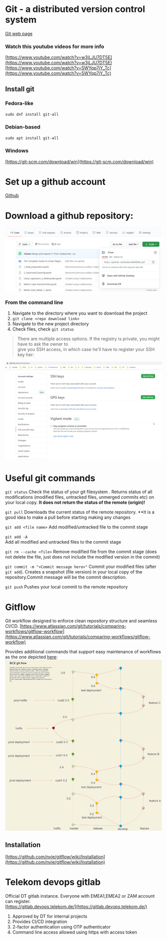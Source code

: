 # Git - a distributed version control system
[Git web page](https://git-scm.com/) 
### Watch this youtube videos for more info
[https://www.youtube.com/watch?v=w3jLJU7DT5E](https://www.youtube.com/watch?v=w3jLJU7DT5E) 
[https://www.youtube.com/watch?v=SWYqp7iY_Tc](https://www.youtube.com/watch?v=SWYqp7iY_Tc)

## Install git

### **Fedora-like**
`sudo dnf install git-all` 

### **Debian-based**
`sudo apt install git-all` 
### **Windows**
[https://git-scm.com/download/win](https://git-scm.com/download/win) 

# Set up a github account
[Github](https://github.com/) 

# Download a github repository:
![How to get repo download link](files/git_clone_link.png)

### From the command line
1. Navigate to the directory where you want to download the project
2. `git clone <repo download link>`
3. Navigate to the new project directory
4. Check files, check `git status`

> There are multiple access options. If the registry is private, you might have to ask the owner to \
  give you SSH access, in which case he'll have to register your SSH key her:

![Here you can save your ssh key](files/github_ssh_keys.png)

# Useful git commands
`git status` 
Check the status of your git filesystem .
Returns status of all modifications (modified files, untracked files, unmerged commits etc) on your local copy. **It does not return the status of the remote (origin)!**  

`git pull` 
Downloads the current status of the remote repository. 
**It is a good idea to make a pull before starting making any changes  

`git add <file name>`
Add modified/untracked file to the commit stage

`git add -A`  
Add all modified and untracked files to the commit stage  

`git rm --cache <file>` 
Remove modified file from the commit stage (does not delete the file, just does not include the modified version in the commit) 

`git commit -m "<Commit message here>"` 
Commit your modified files (after `git add`). Creates a snapshot (file version) in your local copy of the repository.Commit message will be the commit description. 

`git push` 
Pushes your local commit to the remote repository

# Gitflow
Git workflow designed  to enforce  clean repository structure and seamless CI/CD. 
[https://www.atlassian.com/git/tutorials/comparing-workflows/gitflow-workflow](https://www.atlassian.com/git/tutorials/comparing-workflows/gitflow-workflow) 

Provides additional commands that support easy maintenance of workflows as the one depicted [here](files/BCE-gitflow.io): 
![Git-flow diagram](files/BCE-git-flow.png) 

## Installation
[https://github.com/nvie/gitflow/wiki/Installation](https://github.com/nvie/gitflow/wiki/Installation)


# Telekom devops gitlab
Official DT gitlab instance. Everyone with EMEA1,EMEA2 or ZAM account can register.  
[https://gitlab.devops.telekom.de/](https://gitlab.devops.telekom.de/)  
1. Approved by DT for internal projects
2. Provides CI/CD integration
3. 2-factor authentication using OTP authenticator
4. Command line access allowed using https with access token
  

